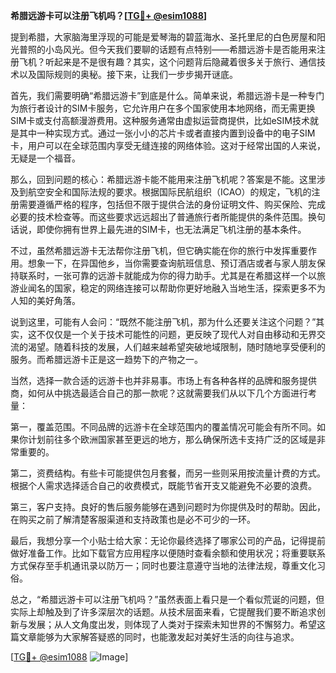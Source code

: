 **希腊远游卡可以注册飞机吗？[[TG💪+ @esim1088](https://t.me/s/esim1088)]**

提到希腊，大家脑海里浮现的可能是爱琴海的碧蓝海水、圣托里尼的白色房屋和阳光普照的小岛风光。但今天我们要聊的话题有点特别——希腊远游卡是否能用来注册飞机？听起来是不是很有趣？其实，这个问题背后隐藏着很多关于旅行、通信技术以及国际规则的奥秘。接下来，让我们一步步揭开谜底。

首先，我们需要明确“希腊远游卡”到底是什么。简单来说，希腊远游卡是一种专门为旅行者设计的SIM卡服务，它允许用户在多个国家使用本地网络，而无需更换SIM卡或支付高额漫游费用。这种服务通常由虚拟运营商提供，比如eSIM技术就是其中一种实现方式。通过一张小小的芯片卡或者直接内置到设备中的电子SIM卡，用户可以在全球范围内享受无缝连接的网络体验。这对于经常出国的人来说，无疑是一个福音。

那么，回到问题的核心：希腊远游卡能不能用来注册飞机呢？答案是不能。这里涉及到航空安全和国际法规的要求。根据国际民航组织（ICAO）的规定，飞机的注册需要遵循严格的程序，包括但不限于提供合法的身份证明文件、购买保险、完成必要的技术检查等。而这些要求远远超出了普通旅行者所能提供的条件范围。换句话说，即使你拥有世界上最先进的SIM卡，也无法满足飞机注册的基本条件。

不过，虽然希腊远游卡无法帮你注册飞机，但它确实能在你的旅行中发挥重要作用。想象一下，在异国他乡，当你需要查询航班信息、预订酒店或者与家人朋友保持联系时，一张可靠的远游卡就能成为你的得力助手。尤其是在希腊这样一个以旅游业闻名的国家，稳定的网络连接可以帮助你更好地融入当地生活，探索更多不为人知的美好角落。

说到这里，可能有人会问：“既然不能注册飞机，那为什么还要关注这个问题？”其实，这不仅仅是一个关于技术可能性的问题，更反映了现代人对自由移动和无界交流的渴望。随着科技的发展，人们越来越希望突破地域限制，随时随地享受便利的服务。而希腊远游卡正是这一趋势下的产物之一。

当然，选择一款合适的远游卡也并非易事。市场上有各种各样的品牌和服务提供商，如何从中挑选最适合自己的那一款呢？这就需要我们从以下几个方面进行考量：

第一，覆盖范围。不同品牌的远游卡在全球范围内的覆盖情况可能会有所不同。如果你计划前往多个欧洲国家甚至更远的地方，那么确保所选卡支持广泛的区域是非常重要的。

第二，资费结构。有些卡可能提供包月套餐，而另一些则采用按流量计费的方式。根据个人需求选择适合自己的收费模式，既能节省开支又能避免不必要的浪费。

第三，客户支持。良好的售后服务能够在遇到问题时为你提供及时的帮助。因此，在购买之前了解清楚客服渠道和支持政策也是必不可少的一环。

最后，我想分享一个小贴士给大家：无论你最终选择了哪家公司的产品，记得提前做好准备工作。比如下载官方应用程序以便随时查看余额和使用状况；将重要联系方式保存至手机通讯录以防万一；同时也要注意遵守当地的法律法规，尊重文化习俗。

总之，“希腊远游卡可以注册飞机吗？”虽然表面上看只是一个看似荒诞的问题，但实际上却触及到了许多深层次的话题。从技术层面来看，它提醒我们要不断追求创新与发展；从人文角度出发，则体现了人类对于探索未知世界的不懈努力。希望这篇文章能够为大家解答疑惑的同时，也能激发起对美好生活的向往与追求。

[[TG💪+ @esim1088](https://t.me/s/esim1088) ![Image](https://i.postimg.cc/4NQfJmqS/Snipaste-2025-05-13-00-14-12.png)]